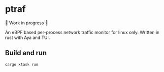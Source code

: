 # ptraf

🚧 Work in progress 🚧

An eBPF based per-process network traffic monitor for linux only. Written in rust with Aya and TUI.

## Build and run

	cargo xtask run
